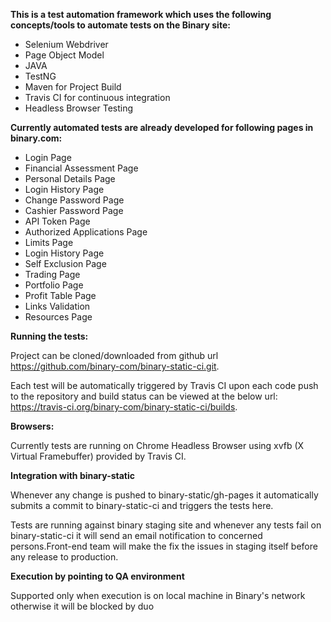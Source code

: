 <b>This is a test automation framework which uses the following concepts/tools to automate tests on the Binary site:</b>
- Selenium Webdriver
- Page Object Model
- JAVA
- TestNG
- Maven for Project Build
- Travis CI for continuous integration
- Headless Browser Testing

<b>Currently automated tests are already developed for following pages in binary.com:</b>
- Login Page
- Financial Assessment Page
- Personal Details Page
- Login History Page
- Change Password Page
- Cashier Password Page
- API Token Page
- Authorized Applications Page
- Limits Page
- Login History Page
- Self Exclusion Page
- Trading Page
- Portfolio Page
- Profit Table Page
- Links Validation
- Resources Page


<b>Running the tests:</b>

Project can be cloned/downloaded from github url https://github.com/binary-com/binary-static-ci.git.

Each test will be automatically triggered by Travis CI upon each code push to the repository and build status can be viewed at the below url: https://travis-ci.org/binary-com/binary-static-ci/builds.

<b>Browsers:</b>

Currently tests are running on Chrome Headless Browser using xvfb (X Virtual Framebuffer) provided by Travis CI.

<b>Integration with binary-static</b>

Whenever any change is pushed to binary-static/gh-pages it automatically submits a commit to binary-static-ci and triggers the tests here.

Tests are running against binary staging site and whenever any tests fail on binary-static-ci it will send an email notification to concerned persons.Front-end team will make the fix the issues in staging itself before any release to production.

<b>Execution by pointing to QA environment</b>

Supported only when execution is on local machine in Binary's network otherwise it will be blocked by duo


